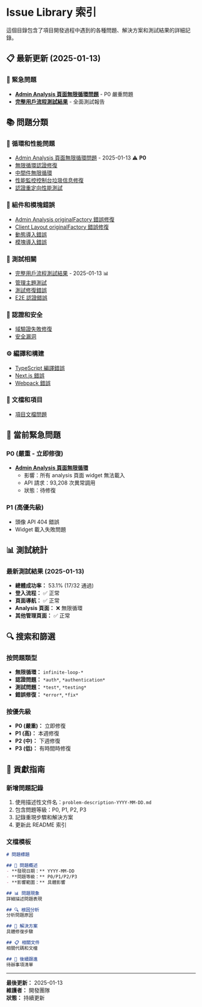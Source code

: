 # Issue Library 索引

這個目錄包含了項目開發過程中遇到的各種問題、解決方案和測試結果的詳細記錄。

## 📋 最新更新 (2025-01-13)

### 🚨 緊急問題
- **[Admin Analysis 頁面無限循環問題](./infinite-loop-analysis-page-2025-01-13.md)** - P0 嚴重問題
- **[完整用戶流程測試結果](./complete-user-flow-test-results.md)** - 全面測試報告

## 📚 問題分類

### 🔄 循環和性能問題
- [Admin Analysis 頁面無限循環問題](./infinite-loop-analysis-page-2025-01-13.md) - 2025-01-13 ⚠️ **P0**
- [無限循環認證修復](./infinite-loop-auth-fix.md)
- [中間件無限循環](./middleware-endless-loop.md)
- [性能監控控制台垃圾信息修復](./performance-monitor-console-spam-fix.md)
- [認證重定向性能測試](./authentication-redirect-performance-testing.md)

### 🔧 組件和模塊錯誤
- [Admin Analysis originalFactory 錯誤修復](./admin-analysis-originalfactory-error-fix.md)
- [Client Layout originalFactory 錯誤修復](./client-layout-originalfactory-error-fix.md)
- [動態導入錯誤](./dynamic-import-errors.md)
- [模塊導入錯誤](./module-import-errors.md)

### 🧪 測試相關
- [完整用戶流程測試結果](./complete-user-flow-test-results.md) - 2025-01-13 📊
- [管理主題測試](./admin-themes-testing.md)
- [測試修復錯誤](./test-fixing-errors.md)
- [E2E 認證錯誤](./e2e-authentication-errors.md)

### 🔐 認證和安全
- [域驗證失敗修復](./domain-verification-failed-fix.md)
- [安全漏洞](./security-vulnerabilities.md)

### ⚙️ 編譯和構建
- [TypeScript 編譯錯誤](./typescript-compilation-errors.md)
- [Next.js 錯誤](./nextjs-errors.md)
- [Webpack 錯誤](./webpack-errors.md)

### 📖 文檔和項目
- [項目文檔問題](./project-documentation-issues.md)

## 🚨 當前緊急問題

### P0 (嚴重 - 立即修復)
- **[Admin Analysis 頁面無限循環](./infinite-loop-analysis-page-2025-01-13.md)**
  - 影響：所有 analysis 頁面 widget 無法載入
  - API 請求：93,208 次異常調用
  - 狀態：待修復

### P1 (高優先級)
- 頭像 API 404 錯誤
- Widget 載入失敗問題

## 📊 測試統計

### 最新測試結果 (2025-01-13)
- **總體成功率：** 53.1% (17/32 通過)
- **登入流程：** ✅ 正常
- **頁面導航：** ✅ 正常
- **Analysis 頁面：** ❌ 無限循環
- **其他管理頁面：** ✅ 正常

## 🔍 搜索和篩選

### 按問題類型
- **無限循環：** `infinite-loop-*`
- **認證問題：** `*auth*`, `*authentication*`
- **測試問題：** `*test*`, `*testing*`
- **錯誤修復：** `*error*`, `*fix*`

### 按優先級
- **P0 (嚴重)：** 立即修復
- **P1 (高)：** 本週修復
- **P2 (中)：** 下週修復
- **P3 (低)：** 有時間時修復

## 📝 貢獻指南

### 新增問題記錄
1. 使用描述性文件名：`problem-description-YYYY-MM-DD.md`
2. 包含問題等級：P0, P1, P2, P3
3. 記錄重現步驟和解決方案
4. 更新此 README 索引

### 文檔模板
```markdown
# 問題標題

## 🚨 問題概述
- **發現日期：** YYYY-MM-DD
- **問題等級：** P0/P1/P2/P3
- **影響範圍：** 具體影響

## 📊 問題現象
詳細描述問題表現

## 🔍 根因分析
分析問題原因

## 🔧 解決方案
具體修復步驟

## 📋 相關文件
相關代碼和文檔

## 🔄 後續跟進
待辦事項清單
```

---

**最後更新：** 2025-01-13  
**維護者：** 開發團隊  
**狀態：** 持續更新 